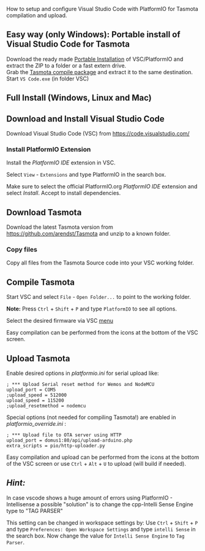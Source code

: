 How to setup and configure Visual Studio Code with PlatformIO for Tasmota compilation and upload.

## Easy way (only Windows): Portable install of Visual Studio Code for Tasmota
Download the ready made [Portable Installation](https://github.com/Jason2866/Portable_VSC_PlatformIO/releases/download/1.3/VSC_PlatformIO_Python.zip)
of VSC/PlatformIO and extract the ZIP to a folder or a fast extern drive.<br>
Grab the [Tasmota compile package](https://github.com/Jason2866/Portable_VSC_PlatformIO/releases) and extract it to the same destination.<br>
Start `VS Code.exe` (in folder VSC)

## Full Install (Windows, Linux and Mac)

## Download and Install Visual Studio Code
Download Visual Studio Code (VSC) from https://code.visualstudio.com/

### Install PlatformIO Extension
Install the _PlatformIO IDE_ extension in VSC.

Select ``View`` - ``Extensions`` and type PlatformIO in the search box.

Make sure to select the official PlatformIO.org *PlatformIO IDE* extension and select *Install*. Accept to install dependencies.

## Download Tasmota
Download the latest Tasmota version from https://github.com/arendst/Tasmota and unzip to a known folder.

### Copy files
Copy all files from the Tasmota Source code into your VSC working folder.

## Compile Tasmota
Start VSC and select ``File`` - ``Open Folder...`` to point to the working folder.

**Note:** Press `Ctrl` + `Shift` + `P` and type `PlatformIO` to see all options.

Select the desired firmware via VSC [menu](https://docs.platformio.org/en/latest/integration/ide/vscode.html#project-tasks)

Easy compilation can be performed from the icons at the bottom of the VSC screen. 

## Upload Tasmota

Enable desired options in _platformio.ini_ for serial upload like:
```
; *** Upload Serial reset method for Wemos and NodeMCU
upload_port = COM5
;upload_speed = 512000
upload_speed = 115200
;upload_resetmethod = nodemcu
```
Special options (not needed for compiling Tasmota!) are enabled in _platformio_override.ini_ :

```
; *** Upload file to OTA server using HTTP
upload_port = domus1:80/api/upload-arduino.php
extra_scripts = pio/http-uploader.py
```
Easy compilation and upload can be performed from the icons at the bottom of the VSC screen or use `Ctrl` + `Alt` + `U` to upload (will build if needed).

## *Hint:*
In case vscode shows a huge amount of errors using PlatformIO - Intellisense a possible "solution" is to change the cpp-Intelli Sense Engine type to "TAG PARSER"

This setting can be changed in workspace settings by:
Use `Ctrl` + `Shift` + `P` and type `Preferences: Open Workspace Settings` and type `intelli Sense` in the search box.
Now change the value for `Intelli Sense Engine` to `Tag Parser`.
